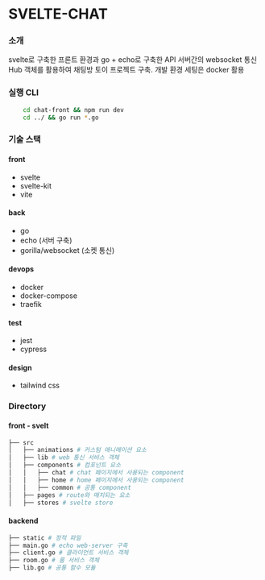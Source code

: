 # SVELTE-CHAT

### 소개
svelte로 구축한 프론트 환경과 go + echo로 구축한 API 서버간의 websocket 통신
Hub 객체를 활용하여 채팅방 토이 프로젝트 구축. 개발 환경 세팅은 docker 활용


### 실행 CLI
```bash
    cd chat-front && npm run dev
    cd ../ && go run *.go
```

### 기술 스택
#### front
- svelte
- svelte-kit
- vite

#### back
- go
- echo (서버 구축)
- gorilla/websocket (소켓 통신)

#### devops
- docker
- docker-compose
- traefik

#### test
- jest
- cypress

#### design
- tailwind css


### Directory
#### front - svelt
```bash
├── src
│   ├── animations # 커스텀 애니메이션 요소
│   ├── lib # web 통신 서비스 객체
│   ├── components # 컴포넌트 요소
│   │   ├── chat # chat 페이지에서 사용되는 component
│   │   ├── home # home 페이지에서 사용되는 component
│   │   ├── common # 공통 component
│   ├── pages # route와 매치되는 요소
│   ├── stores # svelte store
```
#### backend
```bash
├── static # 정적 파일
├── main.go # echo web-server 구축 
├── client.go # 클라이언트 서비스 객체
├── room.go # 룸 서비스 객체
├── lib.go # 공통 함수 모듈
```




